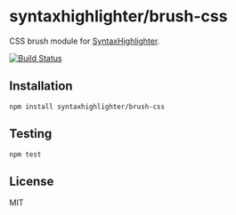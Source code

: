 # syntaxhighlighter/brush-css

CSS brush module for [SyntaxHighlighter](https://github.com/syntaxhighlighter).

[![Build Status](https://travis-ci.org/alexgorbatchev/brush-css.svg)](https://travis-ci.org/alexgorbatchev/brush-css)

## Installation

    npm install syntaxhighlighter/brush-css

## Testing

    npm test

## License

MIT

